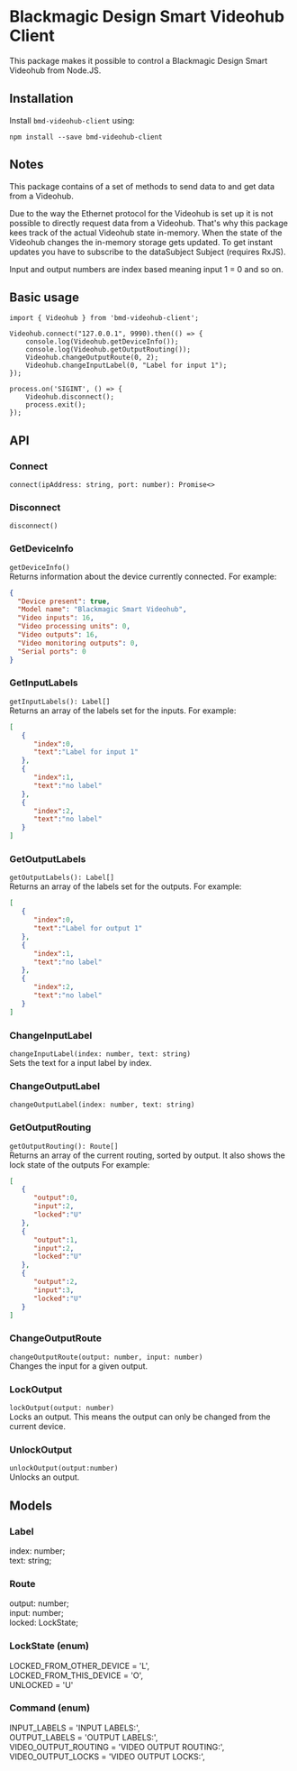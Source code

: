 # Blackmagic Design Smart Videohub Client
This package makes it possible to control a Blackmagic Design Smart Videohub from Node.JS.
## Installation
Install `bmd-videohub-client` using:

    npm install --save bmd-videohub-client


## Notes
This package contains of a set of methods to send data to and get data from a Videohub. 

Due to the way the Ethernet protocol for the Videohub is set up it is not possible to directly request data from a Videohub. That's why this package kees track of the actual Videohub state in-memory. When the state of the Videohub changes the in-memory storage gets updated. To get instant updates you have to subscribe to the dataSubject Subject (requires RxJS).  

Input and output numbers are index based meaning input 1 = 0 and so on.

## Basic usage

    import { Videohub } from 'bmd-videohub-client';
    
    Videohub.connect("127.0.0.1", 9990).then(() => {
	    console.log(Videohub.getDeviceInfo());
	    console.log(Videohub.getOutputRouting());
	    Videohub.changeOutputRoute(0, 2);
	    Videohub.changeInputLabel(0, "Label for input 1");
    });
    
    process.on('SIGINT', () => {
	    Videohub.disconnect();
	    process.exit();
	});





## API

### Connect
 `connect(ipAddress: string, port: number): Promise<>`

### Disconnect
`disconnect()`

### GetDeviceInfo
`getDeviceInfo()`  
Returns information about the device currently connected. 
For example:
```json
{
  "Device present": true,
  "Model name": "Blackmagic Smart Videohub",
  "Video inputs": 16,
  "Video processing units": 0,
  "Video outputs": 16,
  "Video monitoring outputs": 0,
  "Serial ports": 0
}
```

### GetInputLabels
`getInputLabels(): Label[]`  
Returns an array of the labels set for the inputs.
For example: 
```json
[
   {
      "index":0,
      "text":"Label for input 1"
   },
   {
      "index":1,
      "text":"no label"
   },
   {
      "index":2,
      "text":"no label"
   }
]
```
### GetOutputLabels
`getOutputLabels(): Label[]`  
Returns an array of the labels set for the outputs.
For example: 
```json
[
   {
      "index":0,
      "text":"Label for output 1"
   },
   {
      "index":1,
      "text":"no label"
   },
   {
      "index":2,
      "text":"no label"
   }
]
```
### ChangeInputLabel
`changeInputLabel(index: number, text: string)`  
Sets the text for a input label by index.

### ChangeOutputLabel
`changeOutputLabel(index: number, text: string)`

### GetOutputRouting
`getOutputRouting(): Route[]`  
Returns an array of the current routing, sorted by output. It also shows the lock state of the outputs
For example:
```json
[
   {
      "output":0,
      "input":2,
      "locked":"U"
   },
   {
      "output":1,
      "input":2,
      "locked":"U"
   },
   {
      "output":2,
      "input":3,
      "locked":"U"
   }
]
```

### ChangeOutputRoute
`changeOutputRoute(output: number, input: number)`  
Changes the input for a given output.

### LockOutput
`lockOutput(output: number)`  
Locks an output. This means the output can only be changed from the current device. 

### UnlockOutput
`unlockOutput(output:number)`  
Unlocks an output.

## Models

### Label
index: number;  
text: string;

### Route
output: number;  
input: number;  
locked: LockState;

### LockState (enum)
LOCKED_FROM_OTHER_DEVICE = 'L',  
LOCKED_FROM_THIS_DEVICE = 'O',  
UNLOCKED = 'U'

### Command (enum)
INPUT_LABELS = 'INPUT LABELS:',  
OUTPUT_LABELS = 'OUTPUT LABELS:',  
VIDEO_OUTPUT_ROUTING = 'VIDEO OUTPUT ROUTING:',  
VIDEO_OUTPUT_LOCKS = 'VIDEO OUTPUT LOCKS:',